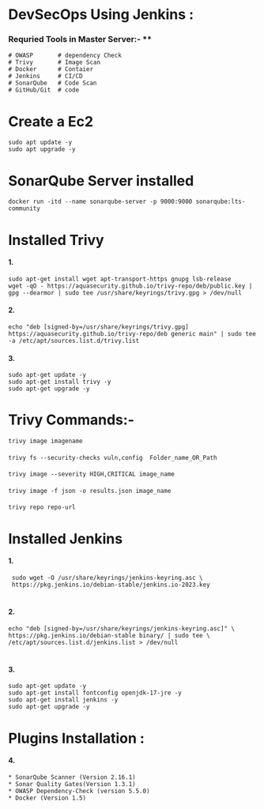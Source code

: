 # DevSecOps Using Jenkins :


### Requried Tools in Master Server:- **


    # OWASP       # dependency Check
    # Trivy       # Image Scan
    # Docker      # Contaier
    # Jenkins     # CI/CD
    # SonarQube   # Code Scan 
    # GitHub/Git  # code

# Create a Ec2 

    sudo apt update -y
    sudo apt upgrade -y

# SonarQube Server installed

    docker run -itd --name sonarqube-server -p 9000:9000 sonarqube:lts-community

# Installed Trivy 
#### 1.
    sudo apt-get install wget apt-transport-https gnupg lsb-release
    wget -qO - https://aquasecurity.github.io/trivy-repo/deb/public.key | gpg --dearmor | sudo tee /usr/share/keyrings/trivy.gpg > /dev/null

#### 2.


    echo "deb [signed-by=/usr/share/keyrings/trivy.gpg] https://aquasecurity.github.io/trivy-repo/deb generic main" | sudo tee -a /etc/apt/sources.list.d/trivy.list

#### 3.

    sudo apt-get update -y
    sudo apt-get install trivy -y
    sudo apt-get upgrade -y

# Trivy Commands:- 

    trivy image imagename

####

    trivy fs --security-checks vuln,config  Folder_name_OR_Path

####

    trivy image --severity HIGH,CRITICAL image_name

####

    trivy image -f json -o results.json image_name

####

    trivy repo repo-url

# Installed Jenkins 
#### 1.

     sudo wget -O /usr/share/keyrings/jenkins-keyring.asc \
     https://pkg.jenkins.io/debian-stable/jenkins.io-2023.key


#
#### 2.

    echo "deb [signed-by=/usr/share/keyrings/jenkins-keyring.asc]" \
    https://pkg.jenkins.io/debian-stable binary/ | sudo tee \
    /etc/apt/sources.list.d/jenkins.list > /dev/null

#
#### 3.

    sudo apt-get update -y
    sudo apt-get install fontconfig openjdk-17-jre -y
    sudo apt-get install jenkins -y
    sudo apt-get upgrade -y

# Plugins Installation :
#### 4.

    * SonarQube Scanner (Version 2.16.1)
    * Sonar Quality Gates(Version 1.3.1)
    * OWASP Dependency-Check (version 5.5.0)
    * Docker (Version 1.5)